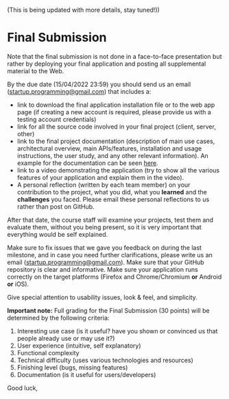 (This is being updated with more details, stay tuned!))

# Final Submission

Note that the final submission is not done in a face-to-face presentation but rather by deploying your final application and posting all supplemental material to the Web.

By the due date (15/04/2022 23:59) you should send us an email ([startup.programming@gmail.com](mailto:startup.programming@gmail.com)) that includes a:

- link to download the final application installation file or to the web app page (if creating a new account is required, please provide us with a testing account credentials)
- link for all the source code involved in your final project (client, server, other)
- link to the final project documentation (description of main use cases, architectural overview, main APIs/features, installation and usage instructions, the user study, and any other relevant information). An example for the documentation can be seen [here](https://docs.google.com/viewer?a=v&pid=sites&srcid=ZGVmYXVsdGRvbWFpbnxjbG91ZHdlYjEwYXxneDo2Y2Q3MmZjNzk1ODdmNzA2).
- link to a video demonstrating the application (try to show all the various features of your application and explain them in the video).
- A personal reflection (written by each team member) on your contribution to the project, what you did, what you **learned** and the **challenges** you faced. Please email these personal reflections to us rather than post on GitHub.  

After that date, the course staff will examine your projects, test them and evaluate them, without you being present, so it is very important that everything would be self explained.

Make sure to fix issues that we gave you feedback on during the last milestone, and in case you need further clarifications, please write us an email ([startup.programming@gmail.com](mailto:startup.programming@gmail.com)).
Make sure that your GitHub repository is clear and informative. Make sure your application runs correctly on the target platforms (Firefox and Chrome/Chromium **or** Android **or** iOS).

Give special attention to usability issues, look & feel, and simplicity.

**Important note:** Full grading for the Final Submission (30 points) will be determined by the following criteria:

1. Interesting use case (is it useful? have you shown or convinced us that people already use or may use it?)
2. User experience (intuitive, self explanatory)
3. Functional complexity
4. Technical difficulty (uses various technologies and resources)
5. Finishing level (bugs, missing features)
6. Documentation (is it useful for users/developers) 

Good luck,  
